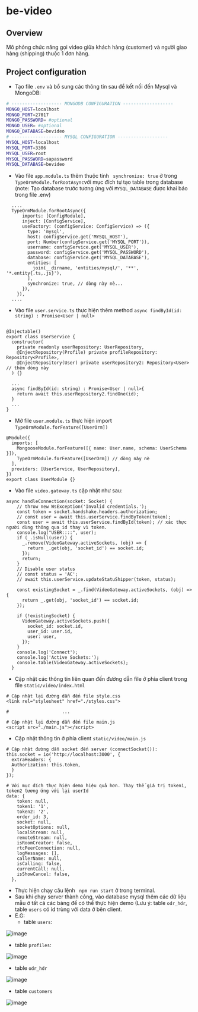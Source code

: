 # be-video

## Overview
Mô phỏng chức năng gọi video giữa khách hàng (customer) và người giao hàng (shipping) thuộc 1 đơn hàng.

## Project configuration
  - Tạo file ```.env``` và bổ sung các thông tin sau để kết nối đến Mysql và MongoDB:
```bash
# ------------------- MONGODB CONFIGURATION -------------------
MONGO_HOST=localhost
MONGO_PORT=27017
MONGO_PASSWORD= #optional
MONGO_USER= #optional
MONGO_DATABASE=bevideo
# ------------------- MYSQL CONFIGURATION -------------------
MYSQL_HOST=localhost
MYSQL_PORT=3306
MYSQL_USER=root
MYSQL_PASSWORD=sapassword
MYSQL_DATABASE=bevideo
```
  - Vào file ```app.module.ts``` thêm thuộc tính ``` synchronize: true``` ở trong ```TypeOrmModule.forRootAsync```với mục đích tự tạo table trong database (note: Tạo database trước tương ứng với ```MYSQL_DATABASE``` được khai báo trong file .env)
```
  ....
  TypeOrmModule.forRootAsync({
      imports: [ConfigModule],
      inject: [ConfigService],
      useFactory: (configService: ConfigService) => ({
        type: 'mysql',
        host: configService.get('MYSQL_HOST'),
        port: Number(configService.get('MYSQL_PORT')),
        username: configService.get('MYSQL_USER'),
        password: configService.get('MYSQL_PASSWORD'),
        database: configService.get('MYSQL_DATABASE'),
        entities: [
          join(__dirname, 'entities/mysql/', '**', '*.entity{.ts,.js}'),
        ],
        synchronize: true, // dòng này nè...
      }),
    }),
  ....
```
  - Vào file ```user.service.ts``` thực hiện thêm method ```async findById(id: string) : Promise<User | null>```
```
  
@Injectable()
export class UserService {
  constructor(
    private readonly userRepository: UserRepository,
    @InjectRepository(Profile) private profileRepository: Repository<Profile>,
    @InjectRepository(User) private userRepository2: Repository<User> // thêm dòng này
  ) {}

  ...
  async findById(id: string) : Promise<User | null>{
    return await this.userRepository2.findOne(id);
  }
  ...
}
```
  - Mở file ```user.module.ts``` thực hiện import ```TypeOrmModule.forFeature([UserOrm])```
```
@Module({
  imports: [
    MongooseModule.forFeature([{ name: User.name, schema: UserSchema }]),
    TypeOrmModule.forFeature([UserOrm]) // dòng này nè
  ],
  providers: [UserService, UserRepository],
})
export class UserModule {}
```
  - Vào file ```video.gateway.ts``` cập nhật như sau:
```
async handleConnection(socket: Socket) {
    // throw new WsException('Invalid credentials.');
    const token = socket.handshake.headers.authorization;
    // const user = await this.userService.findByToken(token);
    const user = await this.userService.findById(token); // xác thực người dùng thông qua id thay vì token.
    console.log("USER::::", user);
    if (_.isNull(user)) {
      _.remove(VideoGateway.activeSockets, (obj) => {
        return _.get(obj, 'socket_id') == socket.id;
      });
      return;
    }
    // Disable user status
    // const status = 'AC';
    // await this.userService.updateStatuShipper(token, status);

    const existingSocket = _.find(VideoGateway.activeSockets, (obj) => {
      return _.get(obj, 'socket_id') == socket.id;
    });

    if (!existingSocket) {
      VideoGateway.activeSockets.push({
        socket_id: socket.id,
        user_id: user.id,
        user: user,
      });
    }
    console.log('Connect');
    console.log('Active Sockets:');
    console.table(VideoGateway.activeSockets);
  }
```
  - Cập nhật các thông tin liên quan đến đường dẫn file ở phía client trong file ```static/video/index.html```
```
# Cập nhật lại đường dẫn đến file style.css
<link rel="stylesheet" href="./styles.css">

#                    ...

# Cập nhật lại đường dẫn đến file main.js
<script src="./main.js"></script>

```
  - Cập nhật thông tin ở phía client ```static/video/main.js```
```
# Cập nhật đường dẫn socket đến server (connectSocket()):
this.socket = io('http://localhost:3000', {
  extraHeaders: {
  Authorization: this.token,
  }
});
```

```
# Với mục đích thực hiện demo hiệu quả hơn. Thay thế giá trị token1, token2 tương ứng với lại userId
data: {
    token: null,
    token1: '1',
    token2: '2',
    order_id: 3,
    socket: null,
    socketOptions: null,
    localStream: null,
    remoteStream: null,
    isRoomCreator: false,
    rtcPeerConnection: null,
    logMessages: [],
    callerName: null,
    isCalling: false,
    currentCall: null,
    isShowCancel: false,
  },
```
- Thực hiện chạy câu lệnh ``` npm run start``` ở trong terminal.
- Sau khi chạy server thành công, vào database mysql thêm các dữ liệu mẫu ở tất cả các bảng để có thể thực hiện demo (Lưu ý: table ```odr_hdr```, table ```users``` có id trùng với data ở bên client.
- E.G:
  + table ```users```:
  
![image](https://github.com/clemence128/be-video/assets/86718789/f8231d4d-6ee5-403c-b44f-e6a0bb7016dd)


  + table ```profiles```:
    
![image](https://github.com/clemence128/be-video/assets/86718789/b4c42949-6eed-489f-b771-ffb3090be4bb)

  + table ```odr_hdr```
    
![image](https://github.com/clemence128/be-video/assets/86718789/526da0b9-f7fb-4ba0-9bbd-8e5354445c5f)

  + table ```customers```
    
![image](https://github.com/clemence128/be-video/assets/86718789/e22c76dd-65ed-4b68-bcc7-a11d2c9c6779)




        
